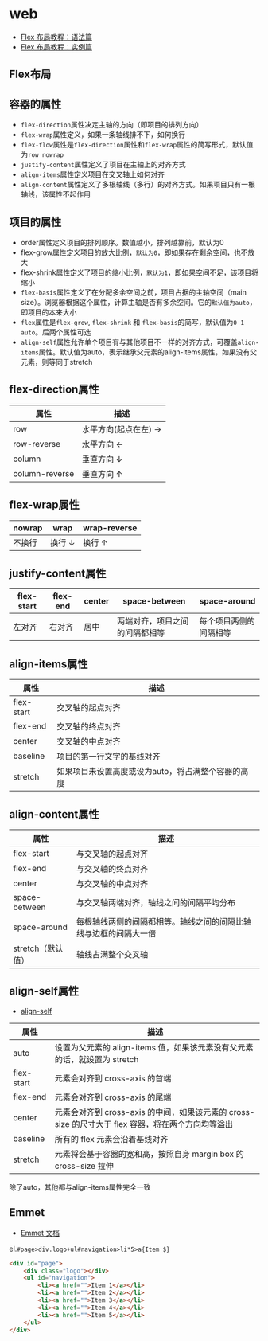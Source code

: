 # web

- [Flex 布局教程：语法篇](http://www.ruanyifeng.com/blog/2015/07/flex-grammar.html)
- [Flex 布局教程：实例篇](http://www.ruanyifeng.com/blog/2015/07/flex-examples.html)

## Flex布局

## 容器的属性

- `flex-direction`属性决定主轴的方向（即项目的排列方向）
- `flex-wrap`属性定义，如果一条轴线排不下，如何换行
- `flex-flow`属性是`flex-direction`属性和`flex-wrap`属性的简写形式，默认值为`row nowrap`
- `justify-content`属性定义了项目在主轴上的对齐方式
- `align-items`属性定义项目在交叉轴上如何对齐
- `align-content`属性定义了多根轴线（多行）的对齐方式。如果项目只有一根轴线，该属性不起作用

## 项目的属性

- order属性定义项目的排列顺序。数值越小，排列越靠前，默认为0
- flex-grow属性定义项目的放大比例，`默认为0`，即如果存在剩余空间，也不放大
- flex-shrink属性定义了项目的缩小比例，`默认为1`，即如果空间不足，该项目将缩小
- `flex-basis`属性定义了在分配多余空间之前，项目占据的主轴空间（main size）。浏览器根据这个属性，计算主轴是否有多余空间。它的`默认值为auto`，即项目的本来大小
- `flex`属性是`flex-grow`, `flex-shrink` 和 `flex-basis`的简写，默认值为`0 1 auto`。后两个属性可选
- `align-self`属性允许单个项目有与其他项目不一样的对齐方式，可覆盖`align-items`属性。默认值为auto，表示继承父元素的align-items属性，如果没有父元素，则等同于stretch

## flex-direction属性

属性 | 描述
--- | ---
row | 水平方向(起点在左) &rarr;
row-reverse | 水平方向 &larr;
column | 垂直方向 &darr;
column-reverse | 垂直方向 &uarr;

## flex-wrap属性

nowrap | wrap | wrap-reverse
--- | --- | --- 
不换行    |   换行 &darr;  | 换行 &uarr;

## justify-content属性

flex-start | flex-end | center |  space-between | space-around
--- | --- | --- |--- |---
左对齐 | 右对齐 | 居中 | 两端对齐，项目之间的间隔都相等 | 每个项目两侧的间隔相等

## align-items属性

属性 | 描述
--- | ---
flex-start  | 交叉轴的起点对齐
flex-end    | 交叉轴的终点对齐
center      | 交叉轴的中点对齐
baseline    | 项目的第一行文字的基线对齐
stretch     | 如果项目未设置高度或设为auto，将占满整个容器的高度

## align-content属性

属性 | 描述
--- | ---
flex-start | 与交叉轴的起点对齐
flex-end | 与交叉轴的终点对齐
center | 与交叉轴的中点对齐
space-between | 与交叉轴两端对齐，轴线之间的间隔平均分布
space-around | 每根轴线两侧的间隔都相等。轴线之间的间隔比轴线与边框的间隔大一倍
stretch（默认值）| 轴线占满整个交叉轴

## align-self属性

- [align-self](https://developer.mozilla.org/zh-CN/docs/Web/CSS/align-self)

属性 | 描述
--- | ---
auto | 设置为父元素的 align-items 值，如果该元素没有父元素的话，就设置为 stretch
flex-start | 元素会对齐到 cross-axis 的首端
flex-end | 元素会对齐到 cross-axis 的尾端
center | 元素会对齐到 cross-axis 的中间，如果该元素的 cross-size 的尺寸大于 flex 容器，将在两个方向均等溢出
baseline | 所有的 flex 元素会沿着基线对齐
stretch | 元素将会基于容器的宽和高，按照自身 margin box 的 cross-size 拉伸

除了auto，其他都与align-items属性完全一致

## Emmet

- [Emmet 文档](http://yanxyz.github.io/emmet-docs/)

el.`#page>div.logo+ul#navigation>li*5>a{Item $}`

```html
<div id="page">
    <div class="logo"></div>
    <ul id="navigation">
        <li><a href="">Item 1</a></li>
        <li><a href="">Item 2</a></li>
        <li><a href="">Item 3</a></li>
        <li><a href="">Item 4</a></li>
        <li><a href="">Item 5</a></li>
    </ul>
</div>
```